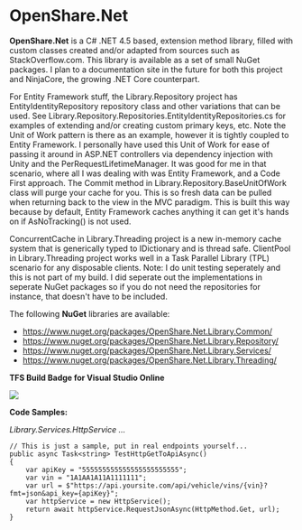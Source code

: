 # OpenShare.Net
**OpenShare.Net** is a C# .NET 4.5 based, extension method library, filled with custom classes created and/or adapted from sources such as StackOverflow.com. This library is available as a set of small NuGet packages.  I plan to a documentation site in the future for both this project and NinjaCore, the growing .NET Core counterpart.

For Entity Framework stuff, the Library.Repository project has EntityIdentityRepository repository class and other variations that can be used. See Library.Repository.Repositories.EntityIdentityRepositories.cs for examples of extending and/or creating custom primary keys, etc. Note the Unit of Work pattern is there as an example, however it is tightly coupled to Entity Framework. I personally have used this Unit of Work for ease of passing it around in ASP.NET controllers via dependency injection with Unity and the PerRequestLifetimeManager. It was good for me in that scenario, where all I was dealing with was Entity Framework, and a Code First approach. The Commit method in Library.Repository.BaseUnitOfWork class will purge your cache for you. This is so fresh data can be pulled when returning back to the view in the MVC paradigm. This is built this way because by default, Entity Framework caches anything it can get it's hands on if AsNoTracking() is not used.

ConcurrentCache in Library.Threading project is a new in-memory cache system that is generically typed to IDictionary and is thread safe. ClientPool in Library.Threading project works well in a Task Parallel Library (TPL) scenario for any disposable clients. Note: I do unit testing seperately and this is not part of my build. I did seperate out the implementations in seperate NuGet packages so if you do not need the repositories for instance, that doesn't have to be included.

The following **NuGet** libraries are available:
* <https://www.nuget.org/packages/OpenShare.Net.Library.Common/>
* <https://www.nuget.org/packages/OpenShare.Net.Library.Repository/>
* <https://www.nuget.org/packages/OpenShare.Net.Library.Services/>
* <https://www.nuget.org/packages/OpenShare.Net.Library.Threading/>

**TFS Build Badge for Visual Studio Online**

![](https://ryanmauldin.visualstudio.com/_apis/public/build/definitions/1b6b2d4e-b829-47fc-92ef-e2e179a7005b/1/badge)

**Code Samples:**

*Library.Services.HttpService ...*

```
// This is just a sample, put in real endpoints yourself...
public async Task<string> TestHttpGetToApiAsync()
{
	var apiKey = "555555555555555555555555";
	var vin = "1A1AA1A11A1111111";
	var url = $"https://api.yoursite.com/api/vehicle/vins/{vin}?fmt=json&api_key={apiKey}";
	var httpService = new HttpService();
	return await httpService.RequestJsonAsync(HttpMethod.Get, url);
}
```

